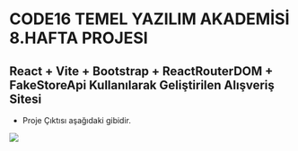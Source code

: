 # CODE16 TEMEL YAZILIM AKADEMİSİ 8.HAFTA PROJESI

## React + Vite + Bootstrap + ReactRouterDOM + FakeStoreApi Kullanılarak Geliştirilen Alışveriş Sitesi

- Proje Çıktısı aşağıdaki gibidir.

<img src="https://resmim.net/cdn/2024/02/20/Za9cgI.jpg"
/>
